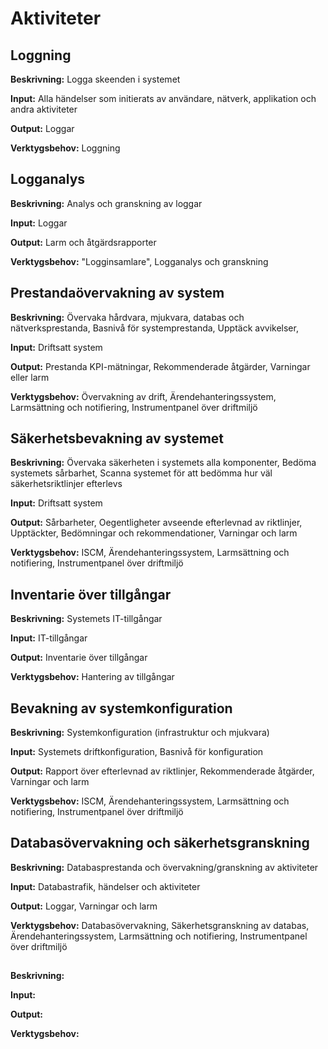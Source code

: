 # Aktiviteter

## Loggning
**Beskrivning:**
Logga skeenden i systemet

**Input:**
Alla händelser som initierats av användare, nätverk, applikation och andra aktiviteter

**Output:**
Loggar

**Verktygsbehov:**
Loggning


## Logganalys
**Beskrivning:**
Analys och granskning av loggar 

**Input:**
Loggar

**Output:**
Larm och åtgärdsrapporter

**Verktygsbehov:**
"Logginsamlare", Logganalys och granskning


## Prestandaövervakning av system
**Beskrivning:**
Övervaka hårdvara, mjukvara, databas och nätverksprestanda, Basnivå för systemprestanda, Upptäck avvikelser,

**Input:**
Driftsatt system

**Output:**
Prestanda KPI-mätningar, Rekommenderade åtgärder, Varningar eller larm

**Verktygsbehov:**
Övervakning av drift, Ärendehanteringssystem, Larmsättning och notifiering, Instrumentpanel över driftmiljö


## Säkerhetsbevakning av systemet
**Beskrivning:**
Övervaka säkerheten i systemets alla komponenter, Bedöma systemets sårbarhet, Scanna systemet för att bedömma hur väl säkerhetsriktlinjer efterlevs

**Input:**
Driftsatt system

**Output:**
Sårbarheter, Oegentligheter avseende efterlevnad av riktlinjer, Upptäckter, Bedömningar och rekommendationer, Varningar och larm

**Verktygsbehov:**
ISCM, Ärendehanteringssystem, Larmsättning och notifiering, Instrumentpanel över driftmiljö


## Inventarie över tillgångar
**Beskrivning:**
Systemets IT-tillgångar

**Input:**
IT-tillgångar

**Output:**
Inventarie över tillgångar

**Verktygsbehov:**
Hantering av tillgångar


## Bevakning av systemkonfiguration
**Beskrivning:**
Systemkonfiguration (infrastruktur och mjukvara)

**Input:**
Systemets driftkonfiguration, Basnivå för konfiguration

**Output:**
Rapport över efterlevnad av riktlinjer, Rekommenderade åtgärder, Varningar och larm

**Verktygsbehov:**
ISCM, Ärendehanteringssystem, Larmsättning och notifiering, Instrumentpanel över driftmiljö


## Databasövervakning och säkerhetsgranskning
**Beskrivning:**
Databasprestanda och övervakning/granskning av aktiviteter

**Input:**
Databastrafik, händelser och aktiviteter

**Output:**
Loggar, Varningar och larm

**Verktygsbehov:**
Databasövervakning, Säkerhetsgranskning av databas, Ärendehanteringssystem, Larmsättning och notifiering, Instrumentpanel över driftmiljö


## 
**Beskrivning:**


**Input:**


**Output:**


**Verktygsbehov:**

